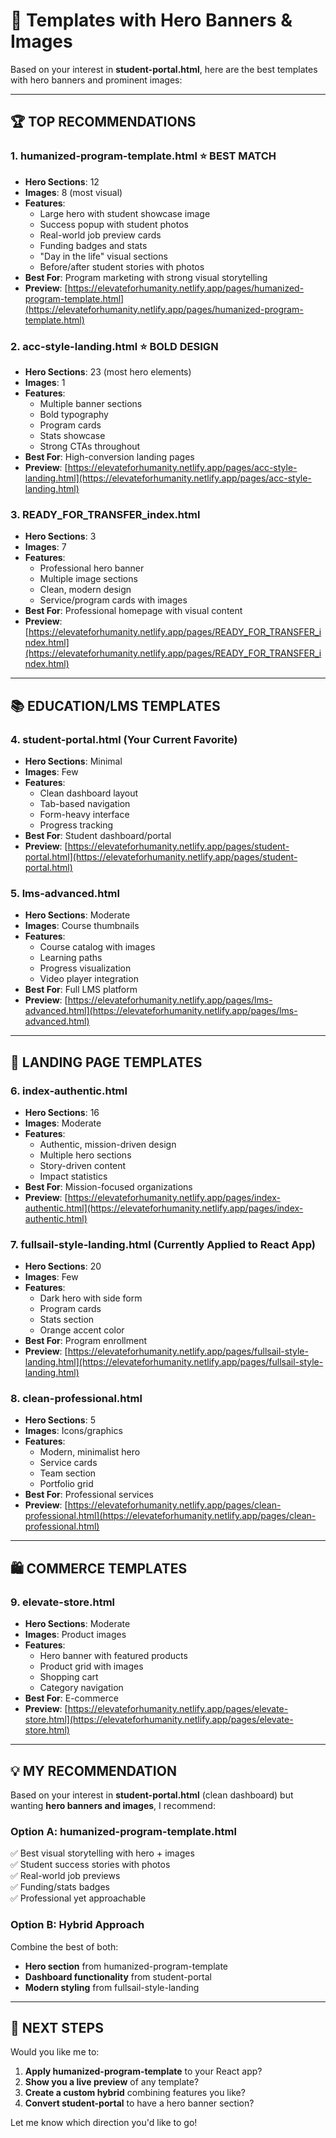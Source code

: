 # 🎨 Templates with Hero Banners & Images

Based on your interest in **student-portal.html**, here are the best templates with hero banners and prominent images:

---

## 🏆 TOP RECOMMENDATIONS

### 1. **humanized-program-template.html** ⭐ BEST MATCH

- **Hero Sections**: 12
- **Images**: 8 (most visual)
- **Features**:
  - Large hero with student showcase image
  - Success popup with student photos
  - Real-world job preview cards
  - Funding badges and stats
  - "Day in the life" visual sections
  - Before/after student stories with photos
- **Best For**: Program marketing with strong visual storytelling
- **Preview**: [https://elevateforhumanity.netlify.app/pages/humanized-program-template.html](https://elevateforhumanity.netlify.app/pages/humanized-program-template.html)

### 2. **acc-style-landing.html** ⭐ BOLD DESIGN

- **Hero Sections**: 23 (most hero elements)
- **Images**: 1
- **Features**:
  - Multiple banner sections
  - Bold typography
  - Program cards
  - Stats showcase
  - Strong CTAs throughout
- **Best For**: High-conversion landing pages
- **Preview**: [https://elevateforhumanity.netlify.app/pages/acc-style-landing.html](https://elevateforhumanity.netlify.app/pages/acc-style-landing.html)

### 3. **READY_FOR_TRANSFER_index.html**

- **Hero Sections**: 3
- **Images**: 7
- **Features**:
  - Professional hero banner
  - Multiple image sections
  - Clean, modern design
  - Service/program cards with images
- **Best For**: Professional homepage with visual content
- **Preview**: [https://elevateforhumanity.netlify.app/pages/READY_FOR_TRANSFER_index.html](https://elevateforhumanity.netlify.app/pages/READY_FOR_TRANSFER_index.html)

---

## 📚 EDUCATION/LMS TEMPLATES

### 4. **student-portal.html** (Your Current Favorite)

- **Hero Sections**: Minimal
- **Images**: Few
- **Features**:
  - Clean dashboard layout
  - Tab-based navigation
  - Form-heavy interface
  - Progress tracking
- **Best For**: Student dashboard/portal
- **Preview**: [https://elevateforhumanity.netlify.app/pages/student-portal.html](https://elevateforhumanity.netlify.app/pages/student-portal.html)

### 5. **lms-advanced.html**

- **Hero Sections**: Moderate
- **Images**: Course thumbnails
- **Features**:
  - Course catalog with images
  - Learning paths
  - Progress visualization
  - Video player integration
- **Best For**: Full LMS platform
- **Preview**: [https://elevateforhumanity.netlify.app/pages/lms-advanced.html](https://elevateforhumanity.netlify.app/pages/lms-advanced.html)

---

## 🎯 LANDING PAGE TEMPLATES

### 6. **index-authentic.html**

- **Hero Sections**: 16
- **Images**: Moderate
- **Features**:
  - Authentic, mission-driven design
  - Multiple hero sections
  - Story-driven content
  - Impact statistics
- **Best For**: Mission-focused organizations
- **Preview**: [https://elevateforhumanity.netlify.app/pages/index-authentic.html](https://elevateforhumanity.netlify.app/pages/index-authentic.html)

### 7. **fullsail-style-landing.html** (Currently Applied to React App)

- **Hero Sections**: 20
- **Images**: Few
- **Features**:
  - Dark hero with side form
  - Program cards
  - Stats section
  - Orange accent color
- **Best For**: Program enrollment
- **Preview**: [https://elevateforhumanity.netlify.app/pages/fullsail-style-landing.html](https://elevateforhumanity.netlify.app/pages/fullsail-style-landing.html)

### 8. **clean-professional.html**

- **Hero Sections**: 5
- **Images**: Icons/graphics
- **Features**:
  - Modern, minimalist hero
  - Service cards
  - Team section
  - Portfolio grid
- **Best For**: Professional services
- **Preview**: [https://elevateforhumanity.netlify.app/pages/clean-professional.html](https://elevateforhumanity.netlify.app/pages/clean-professional.html)

---

## 🛍️ COMMERCE TEMPLATES

### 9. **elevate-store.html**

- **Hero Sections**: Moderate
- **Images**: Product images
- **Features**:
  - Hero banner with featured products
  - Product grid with images
  - Shopping cart
  - Category navigation
- **Best For**: E-commerce
- **Preview**: [https://elevateforhumanity.netlify.app/pages/elevate-store.html](https://elevateforhumanity.netlify.app/pages/elevate-store.html)

---

## 💡 MY RECOMMENDATION

Based on your interest in **student-portal.html** (clean dashboard) but wanting **hero banners and images**, I recommend:

### **Option A: humanized-program-template.html**

✅ Best visual storytelling with hero + images  
✅ Student success stories with photos  
✅ Real-world job previews  
✅ Funding/stats badges  
✅ Professional yet approachable

### **Option B: Hybrid Approach**

Combine the best of both:

- **Hero section** from humanized-program-template
- **Dashboard functionality** from student-portal
- **Modern styling** from fullsail-style-landing

---

## 🚀 NEXT STEPS

Would you like me to:

1. **Apply humanized-program-template** to your React app?
2. **Show you a live preview** of any template?
3. **Create a custom hybrid** combining features you like?
4. **Convert student-portal** to have a hero banner section?

Let me know which direction you'd like to go!
